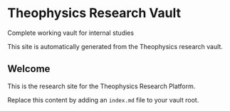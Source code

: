 # Theophysics Research Vault

Complete working vault for internal studies

This site is automatically generated from the Theophysics research vault.

## Welcome

This is the research site for the Theophysics Research Platform.

Replace this content by adding an `index.md` file to your vault root.
